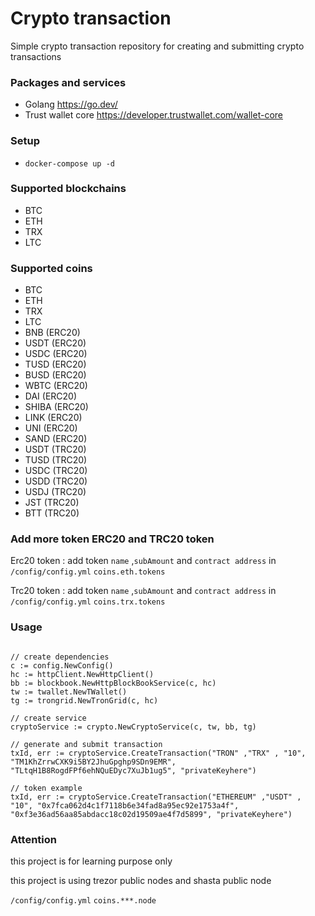 # Crypto transaction 
Simple crypto transaction repository for creating and submitting crypto transactions 


### Packages and services 
- Golang https://go.dev/
- Trust wallet core https://developer.trustwallet.com/wallet-core


### Setup
- `docker-compose up -d`


### Supported blockchains
- BTC
- ETH
- TRX
- LTC


### Supported coins
- BTC
- ETH
- TRX
- LTC
- BNB (ERC20)
- USDT (ERC20)
- USDC (ERC20)
- TUSD (ERC20)
- BUSD (ERC20)
- WBTC (ERC20)
- DAI (ERC20)
- SHIBA (ERC20)
- LINK (ERC20)
- UNI (ERC20)
- SAND (ERC20)
- USDT (TRC20)
- TUSD (TRC20)
- USDC (TRC20)
- USDD (TRC20)
- USDJ (TRC20)
- JST (TRC20)
- BTT (TRC20)

### Add more token ERC20 and TRC20 token

Erc20 token : add token `name` ,`subAmount` and `contract address` in `/config/config.yml` `coins.eth.tokens`

Trc20 token : add token `name` ,`subAmount` and `contract address` in `/config/config.yml` `coins.trx.tokens`


### Usage 
```

// create dependencies 
c := config.NewConfig()
hc := httpClient.NewHttpClient()
bb := blockbook.NewHttpBlockBookService(c, hc)
tw := twallet.NewTWallet()
tg := trongrid.NewTronGrid(c, hc)

// create service
cryptoService := crypto.NewCryptoService(c, tw, bb, tg)

// generate and submit transaction 
txId, err := cryptoService.CreateTransaction("TRON" ,"TRX" , "10", "TM1KhZrrwCXK9i5BY2JhuGpghp9SDn9EMR", "TLtqH1B8RogdFPf6ehNQuEDyc7XuJb1ug5", "privateKeyhere")

// token example  
txId, err := cryptoService.CreateTransaction("ETHEREUM" ,"USDT" , "10", "0x7fca062d4c1f7118b6e34fad8a95ec92e1753a4f", "0xf3e36ad56aa85abdacc18c02d19509ae4f7d5899", "privateKeyhere")

```

### Attention 

this project is for learning purpose only

this project is using trezor public nodes and shasta public node 

`/config/config.yml` `coins.***.node`
